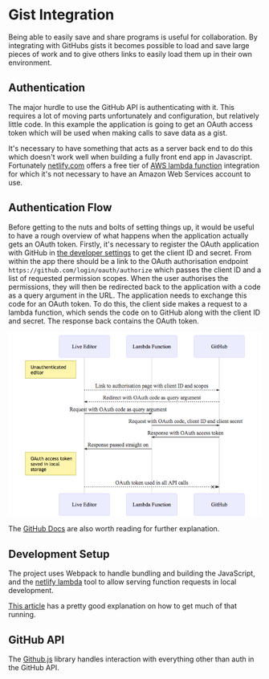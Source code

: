 # Gist Integration

Being able to easily save and share programs is useful for collaboration. By integrating with GitHubs gists it becomes possible to load and save large pieces of work and to give others links to easily load them up in their own environment.

## Authentication

The major hurdle to use the GitHub API is authenticating with it. This requires a lot of moving parts unfortunately and configuration, but relatively little code. In this example the application is going to get an OAuth access token which will be used when making calls to save data as a gist.

It's necessary to have something that acts as a server back end to do this which doesn't work well when building a fully front end app in Javascript. Fortunately [netlify.com](https://netlify.com) offers a free tier of [AWS lambda function](https://www.netlify.com/docs/functions/) integration for which it's not necessary to have an Amazon Web Services account to use.

## Authentication Flow

Before getting to the nuts and bolts of setting things up, it would be useful to have a rough overview of what happens when the application actually gets an OAuth token. Firstly, it's necessary to register the OAuth application with GitHub in [the developer settings](https://github.com/settings/developers) to get the client ID and secret.
From within the app there should be a link to the OAuth authorisation endpoint `https://github.com/login/oauth/authorize` which passes the client ID and a list of requested permission scopes. When the user authorises the permissions, they will then be redirected back to the application with a code as a query argument in the URL. The application needs to exchange this code for an OAuth token.
To do this, the client side makes a request to a lambda function, which sends the code on to GitHub along with the client ID and secret. The response back contains the OAuth token.

![Oauth Flow Diagram](diagrams/oauth-flow.png)

The [GitHub Docs](https://developer.github.com/apps/building-oauth-apps/authorizing-oauth-apps/) are also worth reading for further explanation.

## Development Setup

The project uses Webpack to handle bundling and building the JavaScript, and the [netlify lambda](https://github.com/netlify/netlify-lambda) tool to allow serving function requests in local development.

[This article](https://macarthur.me/posts/building-a-lambda-function-with-netlify/) has a pretty good explanation on how to get much of that running.

## GitHub API

The [Github.js](http://github-tools.github.io/github/docs/3.1.0/index.html) library handles interaction with everything other than auth in the GitHub API.
